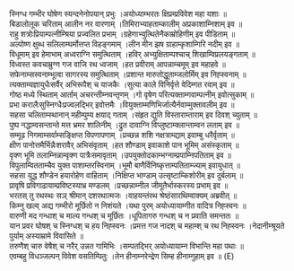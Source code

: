 

  
स्निग्ध गम्भीर घोषेण स्यन्दनेनोपयान् प्रभुः ।अयोध्याम्भरतः क्षिप्रम्प्रविवेश महा यशाः  ॥   
बिडालोलूक चरिताम् आलीन नर वारणाम् ।तिमिराभ्याहताम्कालीम् अप्रकाशाम्निशाम् इव  ॥   
राहु शत्रोःप्रियाम्पत्नीम्श्रिया प्रज्वलित प्रभाम् ।ग्रहेणाभ्युत्थितेनैकाम्रोहिणीम् इव पीडिताम्  ॥   
अल्पोष्ण क्षुब्ध सलिलाम्घर्मोत्तप्त विहङ्गमाम् ।लीन मीन झष ग्राहाम्कृशाम्गिरि नदीम् इव  ॥   
विधूमाम् इव हेमाभाम् अध्वराग्नि समुत्थिताम् ।हविर् अभ्युक्षिताम्पश्चाच् शिखाम्विप्रलयङ्गताम्  ॥   
विध्वस्त कवचाम्रुग्ण गज वाजि रथ ध्वजाम् ।हत प्रवीराम् आपन्नाम्चमूम् इव महाहवे  ॥   
सफेनाम्सस्वनाम्भूत्वा सागरस्य समुत्थिताम् ।प्रशान्त मारुतोद्धूताम्जलोर्मिम् इव निह्स्वनाम्  ॥   
त्यक्ताम्यज्ञायुधैःसर्वैर् अभिरूपैश् च याजकैः ।सुत्या काले विनिर्वृत्ते वेदिम्गत रवाम् इव  ॥   
गोष्ठ मध्ये स्थिताम् आर्ताम् अचरन्तीम्नवन्तृणम् ।गो वृषेण परित्यक्ताम्गवाम्पत्नीम् इवोत्सुकाम्  ॥   
प्रभा करालैःसुस्निग्धैःप्रज्वलद्भिर् इवोत्तमैः ।वियुक्ताम्मणिभिर्जात्यैर्नवाम्मुक्तावलीम् इव  ॥   
सहसा चलिताम्स्थानान् महीम्पुम्य क्षयाद् गताम् ।संहृत द्युति विस्ताराम्ताराम् इव दिवश् च्युताम्  ॥   
पुष्प नद्धाम्वसन्तान्ते मत्त भ्रमर शालिनीम् ।द्रुत दावाग्नि विप्लुष्टाम्क्लान्ताम्वन लताम् इव  ॥   
सम्मूढ निगमाम्सर्वाम्सङ्क्षिप्त विपणापणाम् ।प्रच्छन्न शशि नक्षत्राम्द्याम् इवाम्बु धरैर्वृताम्  ॥   
क्षीण पानोत्तमैर्भिन्नैःशरावैर् अभिसंवृताम् ।हत शौण्डाम् इवाकाशे पान भूमिम् असंस्कृताम्  ॥   
वृक्ण भूमि तलाम्निन्नाम्वृक्ण पात्रैःसमावृताम् ।उपयुक्तोदकाम्भग्नाम्प्रपाम्निपतिताम् इव  ॥   
विपुलाम्वितताम्चैव युक्त पाशाम्तरस्विनाम् ।भूमौ बाणैर्विनिष्कृत्ताम्पतिताम्ज्याम् इवायुधात्  ॥   
सहसा युद्ध शौण्डेन हयारोहेण वाहिताम् ।निक्षिप्त भाण्डाम् उत्सृष्टाम्किशोरीम् इव दुर्बलाम्  ॥   
प्रावृषि प्रविगाढायाम्प्रविष्टस्याभ्र मण्डलम् ।प्रच्छन्नाम्नील जीमूतैर्भास्करस्य प्रभाम् इव  ॥   
भरतस् तु रथस्थः सञ् श्रीमान् दशरथात्मजः ।वाहयन्तंरथ श्रेष्ठंसारथिम्वाक्यम् अब्रवीत्  ॥   
किम्नु खल्व् अद्य गम्भीरो मूर्छितो न निशंयते ।यथा पुरम् अयोध्यायाम्गीत वादित्र निह्स्वनः  ॥   
वारुणी मद गन्धाश् च माल्य गन्धश् च मूर्छितः ।धूपितागरु गन्धश् च न प्रवाति समन्ततः  ॥   
यान प्रवर घोषश् च स्निग्धश् च हय निह्स्वनः ।प्रमत्त गज नादश् च महाम्श् च रथ निह्स्वनः ।नेदानीम्श्रूयते पुर्याम् अस्याम्रामे विवासिते  ॥   
तरुणैश् चारु वेषैश् च नरैर् उन्नत गामिभिः ।सम्पतद्भिर् अयोध्यायाम्न विभान्ति महा पथाः  ॥   
एवम्बहु विधञ्जल्पन् विवेश वसतिम्पितुः ।तेन हीनाम्नरेन्द्रेण सिम्ह हीनाम्गुहाम् इव  ॥ (E)  
